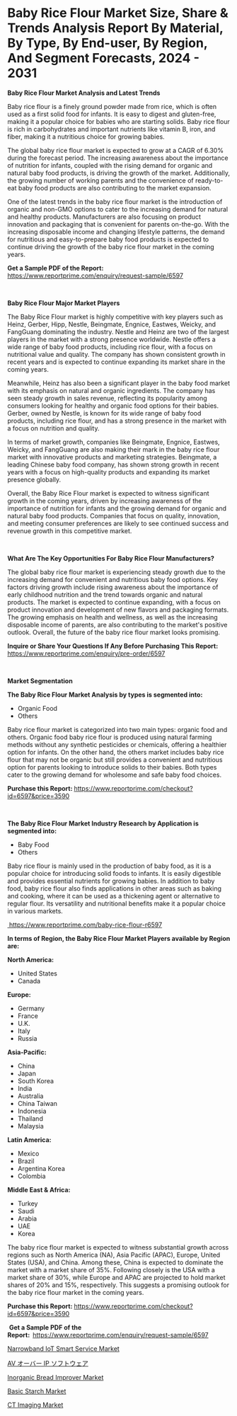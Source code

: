 <p><h1>Baby Rice Flour Market Size, Share & Trends Analysis Report By Material, By Type, By End-user, By Region, And Segment Forecasts, 2024 - 2031</h1></p><p><strong>Baby Rice Flour Market Analysis and Latest Trends</strong></p>
<p><p>Baby rice flour is a finely ground powder made from rice, which is often used as a first solid food for infants. It is easy to digest and gluten-free, making it a popular choice for babies who are starting solids. Baby rice flour is rich in carbohydrates and important nutrients like vitamin B, iron, and fiber, making it a nutritious choice for growing babies.</p><p>The global baby rice flour market is expected to grow at a CAGR of 6.30% during the forecast period. The increasing awareness about the importance of nutrition for infants, coupled with the rising demand for organic and natural baby food products, is driving the growth of the market. Additionally, the growing number of working parents and the convenience of ready-to-eat baby food products are also contributing to the market expansion.</p><p>One of the latest trends in the baby rice flour market is the introduction of organic and non-GMO options to cater to the increasing demand for natural and healthy products. Manufacturers are also focusing on product innovation and packaging that is convenient for parents on-the-go. With the increasing disposable income and changing lifestyle patterns, the demand for nutritious and easy-to-prepare baby food products is expected to continue driving the growth of the baby rice flour market in the coming years.</p></p>
<p><strong>Get a Sample PDF of the Report:&nbsp;</strong> <a href="https://www.reportprime.com/enquiry/request-sample/6597">https://www.reportprime.com/enquiry/request-sample/6597</a></p>
<p>&nbsp;</p>
<p><strong>Baby Rice Flour Major Market Players</strong></p>
<p><p>The Baby Rice Flour market is highly competitive with key players such as Heinz, Gerber, Hipp, Nestle, Beingmate, Engnice, Eastwes, Weicky, and FangGuang dominating the industry. Nestle and Heinz are two of the largest players in the market with a strong presence worldwide. Nestle offers a wide range of baby food products, including rice flour, with a focus on nutritional value and quality. The company has shown consistent growth in recent years and is expected to continue expanding its market share in the coming years.</p><p>Meanwhile, Heinz has also been a significant player in the baby food market with its emphasis on natural and organic ingredients. The company has seen steady growth in sales revenue, reflecting its popularity among consumers looking for healthy and organic food options for their babies. Gerber, owned by Nestle, is known for its wide range of baby food products, including rice flour, and has a strong presence in the market with a focus on nutrition and quality.</p><p>In terms of market growth, companies like Beingmate, Engnice, Eastwes, Weicky, and FangGuang are also making their mark in the baby rice flour market with innovative products and marketing strategies. Beingmate, a leading Chinese baby food company, has shown strong growth in recent years with a focus on high-quality products and expanding its market presence globally.</p><p>Overall, the Baby Rice Flour market is expected to witness significant growth in the coming years, driven by increasing awareness of the importance of nutrition for infants and the growing demand for organic and natural baby food products. Companies that focus on quality, innovation, and meeting consumer preferences are likely to see continued success and revenue growth in this competitive market.</p></p>
<p>&nbsp;</p>
<p><strong>What Are The Key Opportunities For Baby Rice Flour Manufacturers?</strong></p>
<p><p>The global baby rice flour market is experiencing steady growth due to the increasing demand for convenient and nutritious baby food options. Key factors driving growth include rising awareness about the importance of early childhood nutrition and the trend towards organic and natural products. The market is expected to continue expanding, with a focus on product innovation and development of new flavors and packaging formats. The growing emphasis on health and wellness, as well as the increasing disposable income of parents, are also contributing to the market's positive outlook. Overall, the future of the baby rice flour market looks promising.</p></p>
<p><strong>Inquire or Share Your Questions If Any Before Purchasing This Report:</strong> <a href="https://www.reportprime.com/enquiry/pre-order/6597">https://www.reportprime.com/enquiry/pre-order/6597</a></p>
<p>&nbsp;</p>
<p><strong>Market Segmentation</strong></p>
<p><strong>The Baby Rice Flour Market Analysis by types is segmented into:</strong></p>
<p><ul><li>Organic Food</li><li>Others</li></ul></p>
<p><p>Baby rice flour market is categorized into two main types: organic food and others. Organic food baby rice flour is produced using natural farming methods without any synthetic pesticides or chemicals, offering a healthier option for infants. On the other hand, the others market includes baby rice flour that may not be organic but still provides a convenient and nutritious option for parents looking to introduce solids to their babies. Both types cater to the growing demand for wholesome and safe baby food choices.</p></p>
<p><strong>Purchase this Report:&nbsp;</strong><a href="https://www.reportprime.com/checkout?id=6597&price=3590">https://www.reportprime.com/checkout?id=6597&price=3590</a></p>
<p>&nbsp;</p>
<p><strong>The Baby Rice Flour Market Industry Research by Application is segmented into:</strong></p>
<p><ul><li>Baby Food</li><li>Others</li></ul></p>
<p><p>Baby rice flour is mainly used in the production of baby food, as it is a popular choice for introducing solid foods to infants. It is easily digestible and provides essential nutrients for growing babies. In addition to baby food, baby rice flour also finds applications in other areas such as baking and cooking, where it can be used as a thickening agent or alternative to regular flour. Its versatility and nutritional benefits make it a popular choice in various markets.</p></p>
<p><a href="https://www.reportprime.com/baby-rice-flour-r6597">&nbsp;https://www.reportprime.com/baby-rice-flour-r6597</a></p>
<p><strong>In terms of Region, the Baby Rice Flour Market Players available by Region are:</strong></p>
<p>
    <p> <strong> North America: </strong>
        <ul>
            <li>United States</li>
            <li>Canada</li>
        </ul>
        </p> 
    <p> <strong> Europe: </strong>
        <ul>
            <li>Germany</li>
            <li>France</li>
            <li>U.K.</li>
            <li>Italy</li>
            <li>Russia</li>
        </ul>
        </p> 
    <p> <strong> Asia-Pacific: </strong>
        <ul>
            <li>China</li>
            <li>Japan</li>
            <li>South Korea</li>
            <li>India</li>
            <li>Australia</li>
            <li>China Taiwan</li>
            <li>Indonesia</li>
            <li>Thailand</li>
            <li>Malaysia</li>
        </ul>
        </p> 
    <p> <strong> Latin America: </strong>
        <ul>
            <li>Mexico</li>
            <li>Brazil</li>
            <li>Argentina Korea</li>
            <li>Colombia</li>
        </ul>
        </p> 
    <p> <strong> Middle East & Africa: </strong>
        <ul>
            <li>Turkey</li>
            <li>Saudi</li>
            <li>Arabia</li>
            <li>UAE</li>
            <li>Korea</li>
        </ul>
    </p>
    </p>
<p><p>The baby rice flour market is expected to witness substantial growth across regions such as North America (NA), Asia Pacific (APAC), Europe, United States (USA), and China. Among these, China is expected to dominate the market with a market share of 35%. Following closely is the USA with a market share of 30%, while Europe and APAC are projected to hold market shares of 20% and 15%, respectively. This suggests a promising outlook for the baby rice flour market in the coming years.</p></p>
<p><strong>Purchase this Report: </strong><a href="https://www.reportprime.com/checkout?id=6597&price=3590">https://www.reportprime.com/checkout?id=6597&price=3590</a></p>
<p>&nbsp;<strong>Get a Sample PDF of the Report:&nbsp;&nbsp;</strong><a href="https://www.reportprime.com/enquiry/request-sample/6597">https://www.reportprime.com/enquiry/request-sample/6597</a></p>
<p><strong></strong></p>
<p><p><a href="https://medium.com/@lauryframi644/narrowband-iot-smart-service-market-size-by-type-smart-parking-smart-meters-trackers-alarms-and-57c6622ddc70">Narrowband IoT Smart Service Market</a></p><p><a href="https://medium.com/@lucasrandall2020/av-over-ip%E3%82%BD%E3%83%95%E3%83%88%E3%82%A6%E3%82%A7%E3%82%A2%E5%B8%82%E5%A0%B4%E3%81%AE%E6%96%B0%E8%88%88%E3%83%88%E3%83%AC%E3%83%B3%E3%83%89-2024%E5%B9%B4%E3%81%8B%E3%82%892031%E5%B9%B4%E3%81%AE%E3%82%B0%E3%83%AD%E3%83%BC%E3%83%90%E3%83%AB%E3%81%AA%E5%B1%95%E6%9C%9B%E3%81%A8%E5%B0%86%E6%9D%A5%E3%81%AE%E5%B1%95%E6%9C%9B-ac3ae5f9693c">AV オーバー IP ソフトウェア</a></p><p><a href="https://github.com/airdrophunter675/Market-Research-Report-List-1/blob/main/inorganic-bread-improver-market.md">Inorganic Bread Improver Market</a></p><p><a href="https://github.com/ayamsauke86/Market-Research-Report-List-1/blob/main/basic-starch-market.md">Basic Starch Market</a></p><p><a href="https://issuu.com/reportprime-2/docs/ct-imaging-market-size-2030.pptx">CT Imaging Market</a></p></p>